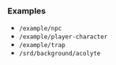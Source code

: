 ### Examples

- `/example/npc`
- `/example/player-character`
- `/example/trap`
- `/srd/background/acolyte`
